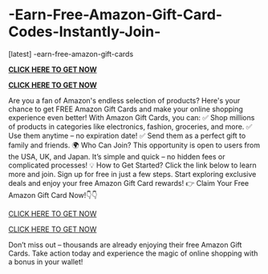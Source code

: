 # -Earn-Free-Amazon-Gift-Card-Codes-Instantly-Join-

[latest] -earn-free-amazon-gift-cards


**[CLICK HERE TO GET NOW](https://simplyscrolls.xyz/amazon)**


**[CLICK HERE TO GET NOW](https://simplyscrolls.xyz/amazon)**


Are you a fan of Amazon's endless selection of products? Here's your chance to get FREE Amazon Gift Cards and make your online shopping experience even better!
With Amazon Gift Cards, you can:
✅ Shop millions of products in categories like electronics, fashion, groceries, and more.
✅ Use them anytime – no expiration date!
✅ Send them as a perfect gift to family and friends.
🌍 Who Can Join?
This opportunity is open to users from the USA, UK, and Japan. It’s simple and quick – no hidden fees or complicated processes!
💡 How to Get Started?
Click the link below to learn more and join.
Sign up for free in just a few steps.
Start exploring exclusive deals and enjoy your free Amazon Gift Card rewards!
👉 Claim Your Free Amazon Gift Card Now!👇👇

[CLICK HERE TO GET NOW](https://simplyscrolls.xyz/amazon)


[CLICK HERE TO GET NOW](https://simplyscrolls.xyz/amazon)


Don’t miss out – thousands are already enjoying their free Amazon Gift Cards. Take action today and experience the magic of online shopping with a bonus in your wallet!
